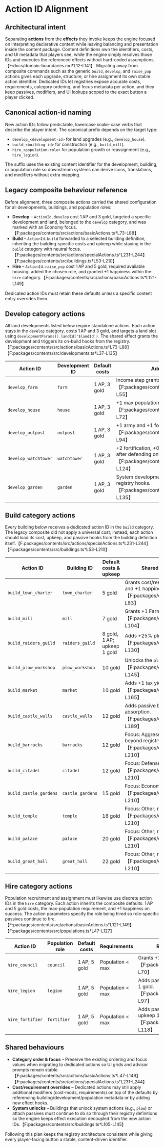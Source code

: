 # Action ID Alignment

## Architectural intent

Separating **actions** from the **effects** they invoke keeps the engine focused on
interpreting declarative content while leaving balancing and presentation inside the
content package. Content definitions own the identifiers, costs, and UI metadata
that players see, while the engine simply resolves those IDs and executes the
referenced effects without hard-coded assumptions.【F:docs/domain-boundaries.md†L12-L141】
Migrating away from composite commands such as the generic `build`, `develop`,
and `raise_pop` actions gives each upgrade, structure, or hire assignment its own
stable action identifier. Dedicated IDs let registries expose accurate costs,
requirements, category ordering, and focus metadata per action, and they keep
passives, modifiers, and UI lookups scoped to the exact button a player clicked.

## Canonical action-id naming

New action IDs follow predictable, lowercase snake-case verbs that describe the
player intent. The canonical prefix depends on the target type:

- `develop_<development-id>` for land upgrades (e.g., `develop_house`).
- `build_<building-id>` for construction (e.g., `build_mill`).
- `hire_<population-role>` for population growth or reassignment (e.g., `hire_legion`).

The suffix uses the existing content identifier for the development, building, or
population role so downstream systems can derive icons, translations, and
modifiers without extra mapping.

## Legacy composite behaviour reference

Before alignment, three composite actions carried the shared configuration for
all developments, buildings, and population roles:

- **Develop** – `ActionId.develop` cost 1 AP and 3 gold, targeted a specific
  development and land, belonged to the `develop` category, and was marked with an
  Economy focus.【F:packages/contents/src/actions/basicActions.ts†L73-L88】
- **Build** – `ActionId.build` forwarded to a selected building definition,
  inheriting the building-specific costs and upkeep while staying in the `build`
  category with neutral focus.【F:packages/contents/src/actions/specialActions.ts†L231-L244】【F:packages/contents/src/buildings.ts†L53-L210】
- **Hire** – `ActionId.raise_pop` cost 1 AP and 5 gold, required available housing,
  added the chosen role, and granted +1 happiness within the `hire` category.【F:packages/contents/src/actions/basicActions.ts†L121-L149】

Dedicated action IDs must retain these defaults unless a specific content entry
overrides them.

## Develop category actions

All land developments listed below require standalone actions. Each action stays
in the `develop` category, costs 1 AP and 3 gold, and targets a land slot using
`developmentParams().landId('$landId')`. The shared effect grants the development
and triggers its on-build hooks from the registry.【F:packages/contents/src/actions/basicActions.ts†L73-L88】【F:packages/contents/src/developments.ts†L37-L135】

| Action ID            | Development ID | Default costs | Additional behaviour                                                                                                        |
| -------------------- | -------------- | ------------- | --------------------------------------------------------------------------------------------------------------------------- |
| `develop_farm`       | `farm`         | 1 AP, 3 gold  | Income step grants 2 gold when evaluated.【F:packages/contents/src/developments.ts†L37-L55】                                |
| `develop_house`      | `house`        | 1 AP, 3 gold  | +1 max population on build.【F:packages/contents/src/developments.ts†L58-L72】                                              |
| `develop_outpost`    | `outpost`      | 1 AP, 3 gold  | +1 army and +1 fortification strength on build.【F:packages/contents/src/developments.ts†L75-L94】                          |
| `develop_watchtower` | `watchtower`   | 1 AP, 3 gold  | +2 fortification, +0.5 absorption; removes itself after defending once.【F:packages/contents/src/developments.ts†L96-L124】 |
| `develop_garden`     | `garden`       | 1 AP, 3 gold  | System development; behaviour defined solely by registry hooks.【F:packages/contents/src/developments.ts†L126-L135】        |

## Build category actions

Every building below receives a dedicated action ID in the `build` category. The
legacy composite did not apply a universal cost; instead, each action should load
its cost, upkeep, and passive hooks from the building definition itself.【F:packages/contents/src/actions/specialActions.ts†L231-L244】【F:packages/contents/src/buildings.ts†L53-L210】

| Action ID              | Building ID      | Default costs & upkeep      | Shared behaviour expectations                                                                                               |
| ---------------------- | ---------------- | --------------------------- | --------------------------------------------------------------------------------------------------------------------------- |
| `build_town_charter`   | `town_charter`   | 5 gold                      | Grants cost/result modifiers that boost `expand` and +1 happiness on build.【F:packages/contents/src/buildings.ts†L53-L83】 |
| `build_mill`           | `mill`           | 7 gold                      | Grants +1 Farm income via result modifier.【F:packages/contents/src/buildings.ts†L85-L104】                                 |
| `build_raiders_guild`  | `raiders_guild`  | 8 gold, 1 AP; upkeep 1 gold | Adds +25% plunder transfer modifier.【F:packages/contents/src/buildings.ts†L105-L130】                                      |
| `build_plow_workshop`  | `plow_workshop`  | 10 gold                     | Unlocks the `plow` system action on build.【F:packages/contents/src/buildings.ts†L131-L145】                                |
| `build_market`         | `market`         | 10 gold                     | Adds +1 tax yield via result modifier.【F:packages/contents/src/buildings.ts†L146-L165】                                    |
| `build_castle_walls`   | `castle_walls`   | 12 gold                     | Adds passive boosting fortification and absorption.【F:packages/contents/src/buildings.ts†L166-L189】                       |
| `build_barracks`       | `barracks`       | 12 gold                     | Focus: Aggressive; no additional hooks beyond registry definition.【F:packages/contents/src/buildings.ts†L191-L210】        |
| `build_citadel`        | `citadel`        | 12 gold                     | Focus: Defense; uses registry defaults.【F:packages/contents/src/buildings.ts†L191-L210】                                   |
| `build_castle_gardens` | `castle_gardens` | 15 gold                     | Focus: Economy; relies on registry defaults.【F:packages/contents/src/buildings.ts†L191-L210】                              |
| `build_temple`         | `temple`         | 16 gold                     | Focus: Other; registry-defined behaviour only.【F:packages/contents/src/buildings.ts†L191-L210】                            |
| `build_palace`         | `palace`         | 20 gold                     | Focus: Other; registry-defined behaviour only.【F:packages/contents/src/buildings.ts†L191-L210】                            |
| `build_great_hall`     | `great_hall`     | 22 gold                     | Focus: Other; registry-defined behaviour only.【F:packages/contents/src/buildings.ts†L191-L210】                            |

## Hire category actions

Population recruitment and assignment must likewise use discrete action IDs in
the `hire` category. Each action inherits the composite defaults: 1 AP and 5 gold
costs, the max-population requirement, and +1 happiness on success. The action
parameters specify the role being hired so role-specific passives continue to fire.【F:packages/contents/src/actions/basicActions.ts†L121-L149】【F:packages/contents/src/populations.ts†L47-L127】

| Action ID        | Population role | Default costs | Requirements     | Role behaviour carried forward                                                                                   |
| ---------------- | --------------- | ------------- | ---------------- | ---------------------------------------------------------------------------------------------------------------- |
| `hire_council`   | `council`       | 1 AP, 5 gold  | Population < max | Grants +1 AP each gain AP step; upkeep 2 gold.【F:packages/contents/src/populations.ts†L50-L70】                 |
| `hire_legion`    | `legion`        | 1 AP, 5 gold  | Population < max | Adds passive for +1 army strength and upkeep 1 gold.【F:packages/contents/src/populations.ts†L74-L97】           |
| `hire_fortifier` | `fortifier`     | 1 AP, 5 gold  | Population < max | Adds passive for +1 fortification strength and upkeep 1 gold.【F:packages/contents/src/populations.ts†L99-L118】 |

## Shared behaviours

- **Category order & focus** – Preserve the existing ordering and focus values
  when migrating to dedicated actions so UI grids and advisor prompts remain
  stable.【F:packages/contents/src/actions/basicActions.ts†L47-L149】【F:packages/contents/src/actions/specialActions.ts†L231-L244】
- **Cost/requirement overrides** – Dedicated actions may still apply additional
  modifiers (cost-mods, requirements) on top of the defaults by referencing
  building/development/population metadata or by adding new effect hooks.
- **System unlocks** – Buildings that unlock system actions (e.g., `plow`) or
  attach passives must continue to do so through their registry definitions so the
  engine keeps effect execution decoupled from the new action IDs.【F:packages/contents/src/buildings.ts†L105-L145】

Following this plan keeps the registry architecture consistent while giving every
player-facing button a stable, content-driven identifier.

